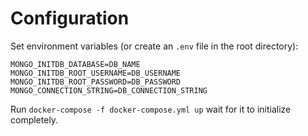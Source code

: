 # Configuration

Set environment variables (or create an `.env` file in the root directory):

```
MONGO_INITDB_DATABASE=DB_NAME
MONGO_INITDB_ROOT_USERNAME=DB_USERNAME
MONGO_INITDB_ROOT_PASSWORD=DB_PASSWORD
MONGO_CONNECTION_STRING=DB_CONNECTION_STRING
```

Run `docker-compose -f docker-compose.yml up` wait for it to initialize completely.

